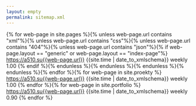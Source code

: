 ```yaml
---
layout: empty
permalink: sitemap.xml
---
```

<urlset
      xmlns="http://www.sitemaps.org/schemas/sitemap/0.9"
      xmlns:xsi="http://www.w3.org/2001/XMLSchema-instance"
      xsi:schemaLocation="http://www.sitemaps.org/schemas/sitemap/0.9
            http://www.sitemaps.org/schemas/sitemap/0.9/sitemap.xsd">
{% for web-page in site.pages %}{% unless web-page.url contains "xml"%}{% unless web-page.url contains "css"%}{% unless web-page.url contains "404"%}{% unless web-page.url contains "json"%}{% if web-page.layout == "generic" or web-page.layout == "index-page"%}
<url>
  <loc>https://a510.su{{web-page.url}}</loc>
  <lastmod>{{site.time | date_to_xmlschema}}</lastmod>
  <changefreq>weekly</changefreq>
  <priority>1.00</priority>
</url>
{% endif %}{% endunless %}{% endunless %}{% endunless %}{% endunless %}{% endfor %}{% for web-page in site.proekty %}
<url>
  <loc>https://a510.su{{web-page.url}}</loc>
  <lastmod>{{site.time | date_to_xmlschema}}</lastmod>
  <changefreq>weekly</changefreq>
  <priority>1.00</priority>
</url>
{% endfor %}{% for web-page in site.portfolio %}
<url>
  <loc>https://a510.su{{web-page.url}}</loc>
  <lastmod>{{site.time | date_to_xmlschema}}</lastmod>
  <changefreq>weekly</changefreq>
  <priority>0.90</priority>
</url>
{% endfor %}</urlset>